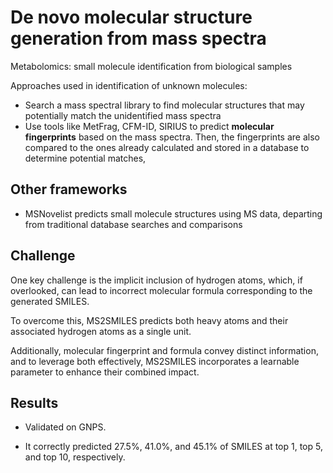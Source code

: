 # De novo molecular structure generation from mass spectra

Metabolomics: small molecule identification from biological samples

Approaches used in identification of unknown molecules:

- Search a mass spectral library to find molecular structures that may potentially match the unidentified mass spectra
- Use tools like MetFrag, CFM-ID, SIRIUS to predict **molecular fingerprints** based on the mass spectra. Then, the fingerprints are also compared to the ones already calculated and stored in a database to determine potential matches,

## Other frameworks

- MSNovelist predicts small molecule structures using MS data, departing from
traditional database searches and comparisons

## Challenge

One key challenge is the implicit inclusion of hydrogen atoms, which, if overlooked, can lead to incorrect molecular formula corresponding to the generated SMILES.

To overcome this, MS2SMILES predicts both heavy atoms and their associated hydrogen atoms as a single unit. 

Additionally, molecular fingerprint and formula convey distinct information, and to leverage both effectively, MS2SMILES incorporates a learnable parameter to enhance their combined impact.

## Results

- Validated on GNPS.

- It correctly predicted 27.5%, 41.0%, and 45.1% of SMILES at top 1, top 5, and top 10, respectively.

